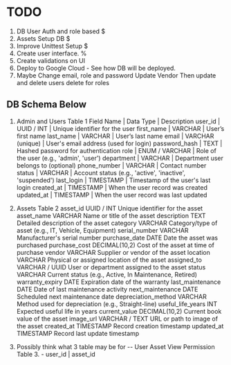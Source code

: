 # TODO 
1. DB User Auth and role based $
2. Assets Setup DB $
3. Improve Unittest Setup $
4. Create user interface. %
5. Create validations on UI
6. Deploy to Google Cloud - See how DB will be deployed.
7. Maybe Change email, role and password
 Update Vendor 
 Then update and delete users
 delete for roles
## DB Schema Below

1. Admin and Users Table 1 
Field Name | Data Type | Description
user_id | UUID / INT | Unique identifier for the user
first_name | VARCHAR | User’s first name
last_name | VARCHAR | User’s last name
email | VARCHAR (unique) | User's email address (used for login)
password_hash | TEXT | Hashed password for authentication
role | ENUM / VARCHAR | Role of the user (e.g., 'admin', 'user')
department | VARCHAR | Department user belongs to (optional)
phone_number | VARCHAR | Contact number
status | VARCHAR | Account status (e.g., 'active', 'inactive', 'suspended')
last_login | TIMESTAMP | Timestamp of the user's last login
created_at | TIMESTAMP | When the user record was created
updated_at | TIMESTAMP | When the user record was last updated

2. Assets Table 2
asset_id	UUID / INT	Unique identifier for the asset
asset_name	VARCHAR	Name or title of the asset
description	TEXT	Detailed description of the asset
category	VARCHAR	Category/type of asset (e.g., IT, Vehicle, Equipment)
serial_number	VARCHAR	Manufacturer's serial number
purchase_date	DATE	Date the asset was purchased
purchase_cost	DECIMAL(10,2)	Cost of the asset at time of purchase
vendor	VARCHAR	Supplier or vendor of the asset
location	VARCHAR	Physical or assigned location of the asset
assigned_to	VARCHAR / UUID	User or department assigned to the asset
status	VARCHAR	Current status (e.g., Active, In Maintenance, Retired)
warranty_expiry	DATE	Expiration date of the warranty
last_maintenance	DATE	Date of last maintenance activity
next_maintenance	DATE	Scheduled next maintenance date
depreciation_method	VARCHAR	Method used for depreciation (e.g., Straight-line)
useful_life_years	INT	Expected useful life in years
current_value	DECIMAL(10,2)	Current book value of the asset
image_url	VARCHAR / TEXT	URL or path to image of the asset
created_at	TIMESTAMP	Record creation timestamp
updated_at	TIMESTAMP	Record last update timestamp

3. Possibly think what 3 table may be for 
-- User Asset View Permission Table 3. -  user_id | asset_id